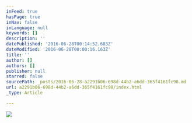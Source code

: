 ```yaml
---
inFeed: true
hasPage: true
inNav: false
inLanguage: null
keywords: []
description: ''
datePublished: '2016-06-28T00:14:52.683Z'
dateModified: '2016-06-28T00:00:16.163Z'
title: ''
author: []
authors: []
publisher: null
starred: false
sourcePath: _posts/2016-06-28-a2291b06-698d-44b2-a6dd-365f4161fc98.md
url: a2291b06-698d-44b2-a6dd-365f4161fc98/index.html
_type: Article

---
```

![](https://the-grid-user-content.s3-us-west-2.amazonaws.com/6584806b-88e1-4991-89c3-b09b5f564bb2.jpg)